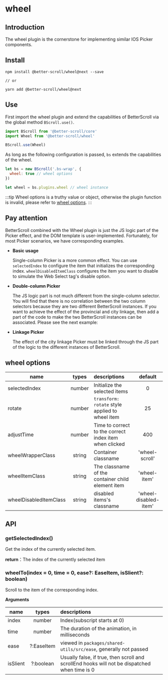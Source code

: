 # wheel

## Introduction

The wheel plugin is the cornerstone for implementing similar IOS Picker components.

## Install

```shell
npm install @better-scroll/wheel@next --save

// or

yarn add @better-scroll/wheel@next
```

## Use

First import the wheel plugin and extend the capabilities of BetterScroll via the global method `BScroll.use()`.

```js
import BScroll from '@better-scroll/core'
import Wheel from '@better-scroll/wheel'

BScroll.use(Wheel)
```

As long as the following configuration is passed, `bs` extends the capabilities of the wheel.

```js
let bs = new BScroll('.bs-wrap', {
  wheel: true // wheel options
})

let wheel = bs.plugins.wheel // wheel instance
```

:::tip
Wheel options is a truthy value or object, otherwise the plugin function is invalid, please refer to [wheel options](./wheel.html#wheel-options).
:::

## Pay attention

BetterScroll combined with the Wheel plugin is just the JS logic part of the Picker effect, and the DOM template is user-implemented. Fortunately, for most Picker scenarios, we have corresponding examples.

- **Basic usage**

  <demo qrcode-url="picker/one-column">
    <template slot="code-template">
      <<< @/examples/vue/components/picker/one-column.vue?template
    </template>
    <template slot="code-script">
      <<< @/examples/vue/components/picker/one-column.vue?script
    </template>
    <template slot="code-style">
      <<< @/examples/vue/components/picker/one-column.vue?style
    </template>
    <picker-one-column slot="demo"></picker-one-column>
  </demo>

  Single-column Picker is a more common effect. You can use `selectedIndex` to configure the item that initializes the corresponding index. `wheelDisabledItemClass` configures the item you want to disable to simulate the Web Select tag's disable option.

- **Double-column Picker**

  <demo qrcode-url="picker/double-column">
    <template slot="code-template">
      <<< @/examples/vue/components/picker/double-column.vue?template
    </template>
    <template slot="code-script">
      <<< @/examples/vue/components/picker/double-column.vue?script
    </template>
    <template slot="code-style">
      <<< @/examples/vue/components/picker/double-column.vue?style
    </template>
    <picker-double-column slot="demo"></picker-double-column>
  </demo>

  The JS logic part is not much different from the single-column selector. You will find that there is no correlation between the two column selectors because they are two different BetterScroll instances. If you want to achieve the effect of the provincial and city linkage, then add a part of the code to make the two BetterScroll instances can be associated. Please see the next example:

- **Linkage Picker**

  <demo qrcode-url="picker/linkage-column">
    <template slot="code-template">
      <<< @/examples/vue/components/picker/linkage-column.vue?template
    </template>
    <template slot="code-script">
      <<< @/examples/vue/components/picker/linkage-column.vue?script
    </template>
    <template slot="code-style">
      <<< @/examples/vue/components/picker/linkage-column.vue?style
    </template>
    <picker-linkage-column slot="demo"></picker-linkage-column>
  </demo>

  The effect of the city linkage Picker must be linked through the JS part of the logic to the different instances of BetterScroll.

## wheel options

|name|types|descriptions|default|
|----------|:-----:|:-----------|:--------:|
|selectedIndex|number|Initialize the selected items|0|
|rotate|number|`transform: rotate` style applied to wheel item|25|
|adjustTime|number|Time to correct to the correct index item when clicked|400|
|wheelWrapperClass|string|Container classname|'wheel-scroll'|
|wheelItemClass|string|The classname of the container child element item|'wheel-item'|
|wheelDisabledItemClass|string|disabled items's classname|'wheel-disabled-item'|

## API

### getSelectedIndex()

Get the index of the currently selected item.

**return**：The index of the currently selected item

### wheelTo(index = 0, time = 0, ease?: EaseItem, isSlient?: boolean)

Scroll to the item of the corresponding index.

**Arguments**

|name|types|descriptions|
|----------|:-----:|:-----------|
|index|number|Index(subscript starts at 0)|
|time|number|The duration of the animation, in milliseconds|
|ease|?:EaseItem|viewed in `packages/shared-utils/src/ease`, generally not passed|
|isSlient|?:boolean|Usually false, if true, then scroll and scrollEnd hooks will not be dispatched when time is 0|
